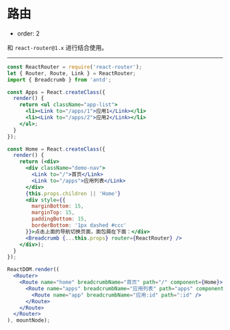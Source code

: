 # 路由

- order: 2

和 `react-router@1.x` 进行结合使用。

---

````jsx
const ReactRouter = require('react-router');
let { Router, Route, Link } = ReactRouter;
import { Breadcrumb } from 'antd';

const Apps = React.createClass({
  render() {
    return <ul className="app-list">
      <li><Link to="/apps/1">应用1</Link></li>
      <li><Link to="/apps/2">应用2</Link></li>
    </ul>;
  }
});

const Home = React.createClass({
  render() {
    return (<div>
      <div className="demo-nav">
        <Link to="/">首页</Link>
        <Link to="/apps">应用列表</Link>
      </div>
      {this.props.children || 'Home'}
      <div style={{
        marginBottom: 15,
        marginTop: 15,
        paddingBottom: 15,
        borderBottom: '1px dashed #ccc'
      }}>点击上面的导航切换页面，面包屑在下面：</div>
      <Breadcrumb {...this.props} router={ReactRouter} />
    </div>);
  }
});

ReactDOM.render((
  <Router>
    <Route name="home" breadcrumbName="首页" path="/" component={Home}>
      <Route name="apps" breadcrumbName="应用列表" path="apps" component={Apps}>
        <Route name="app" breadcrumbName="应用:id" path=":id" />
      </Route>
    </Route>
  </Router>
), mountNode);
````

<style>
.demo-nav {
  height: 30px;
  line-height: 30px;
  margin-bottom: 15px;
  background: #f8f8f8;
}
.demo-nav a {
  line-height: 30px;
  padding: 0 10px;
}
.app-list {
  margin-top: 15px;
}
</style>
